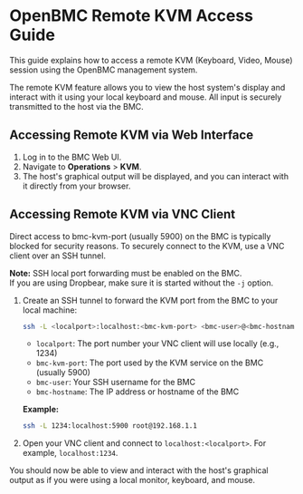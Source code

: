 # OpenBMC Remote KVM Access Guide

This guide explains how to access a remote KVM (Keyboard, Video, Mouse) session
using the OpenBMC management system.

The remote KVM feature allows you to view the host system's display and interact
with it using your local keyboard and mouse. All input is securely transmitted
to the host via the BMC.

## Accessing Remote KVM via Web Interface

1. Log in to the BMC Web UI.
2. Navigate to **Operations** > **KVM**.
3. The host's graphical output will be displayed, and you can interact with it
   directly from your browser.

## Accessing Remote KVM via VNC Client

Direct access to bmc-kvm-port (usually 5900) on the BMC is typically blocked
for security reasons. To securely connect to the KVM, use a VNC client over an
SSH tunnel.

**Note:** SSH local port forwarding must be enabled on the BMC.  
If you are using Dropbear, make sure it is started without the `-j` option.

1. Create an SSH tunnel to forward the KVM port from the BMC to your local
   machine:

   ```bash
   ssh -L <localport>:localhost:<bmc-kvm-port> <bmc-user>@<bmc-hostname>
   ```

   - `localport`: The port number your VNC client will use locally (e.g., 1234)
   - `bmc-kvm-port`: The port used by the KVM service on the BMC (usually 5900)
   - `bmc-user`: Your SSH username for the BMC
   - `bmc-hostname`: The IP address or hostname of the BMC

   **Example:**

   ```bash
   ssh -L 1234:localhost:5900 root@192.168.1.1
   ```

2. Open your VNC client and connect to `localhost:<localport>`. For example,
   `localhost:1234`.

You should now be able to view and interact with the host's graphical output as
if you were using a local monitor, keyboard, and mouse.
